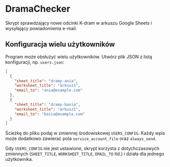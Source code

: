 # DramaChecker

Skrypt sprawdzający nowe odcinki K-dram w arkuszu Google Sheets i wysyłający powiadomienia e-mail.

## Konfiguracja wielu użytkowników

Program może obsłużyć wielu użytkowników. Utwórz plik JSON z listą konfiguracji, np. `users.json`:

```json
[
  {
    "sheet_title": "dramy-ania",
    "worksheet_title": "arkusz1",
    "email_to": "ania@example.com"
  },
  {
    "sheet_title": "dramy-basia",
    "worksheet_title": "arkusz1",
    "email_to": "basia@example.com"
  }
]
```

Ścieżkę do pliku podaj w zmiennej środowiskowej `USERS_CONFIG`. Każdy wpis może dodatkowo zawierać pola `service_account_file` oraz `always_send`.

Gdy `USERS_CONFIG` nie jest ustawione, skrypt korzysta z dotychczasowych zmiennych (`SHEET_TITLE`, `WORKSHEET_TITLE`, `EMAIL_TO` itd.) i działa dla jednego użytkownika.